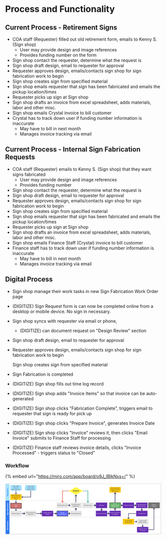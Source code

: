 # Process and Functionality

## Current Process - Retirement Signs

* COA staff (Requester) filled out old retirement form, emails to Kenny S. (Sign shop)
  * User may provide design and image references
  * Provides funding number on the form
* Sign shop contact the requester, determine what the request is
* Sign shop draft design, email to requester for approval
* Requester approves design, emails/contacts sign shop for sign fabrication work to begin
* Sign shop creates sign from specified material
* Sign shop emails requester that sign has been fabricated and emails the pickup location/times
* Requester picks up sign at Sign shop
* Sign shop drafts an invoice from excel spreadsheet, adds materials, labor and other misc.
* Sign shop emails Crystal invoice to bill customer
* Crystal has to track down user if funding number information is inaccurate
  * May have to bill in next month
  * Manages invoice tracking via email

## Current Process - Internal Sign Fabrication Requests

* COA staff (Requester) emails to Kenny S. (Sign shop) that they want signs fabricated
  * User may provide design and image references
  * Provides funding number&#x20;
* Sign shop contact the requester, determine what the request is
* Sign shop draft design, email to requester for approval
* Requester approves design, emails/contacts sign shop for sign fabrication work to begin
* Sign shop creates sign from specified material
* Sign shop emails requester that sign has been fabricated and emails the pickup location/times
* Requester picks up sign at Sign shop
* Sign shop drafts an invoice from excel spreadsheet, adds materials, labor and other misc.
* Sign shop emails Finance Staff (Crystal) invoice to bill customer
* Finance staff has to track down user if funding number information is inaccurate
  * May have to bill in next month
  * Manages invoice tracking via email

## Digital Process

* Sign shop manage their work tasks in new Sign Fabrication Work Order page
* (DIGITIZE) Sign Request form is can now be completed online from a desktop or mobile device. No sign in necessary.&#x20;
* Sign shop syncs with requester via email or phone,&#x20;
  * (DIGITIZE) can document request on "Design Review" section
* Sign shop draft design, email to requester for approval
*   Requester approves design, emails/contacts sign shop for sign fabrication work to begin

    Sign shop creates sign from specified material
* Sign Fabrication is completed
* (DIGITIZE) Sign shop fills out time log record
* (DIGITIZE) Sign shop adds "Invoice Items" so that invoice can be auto-generated
* (DIGITIZE) Sign shop clicks "Fabrication Complete", triggers email to requester that sign is ready for pick up
* (DIGITIZE) Sign shop clicks "Prepare Invoice", generates Invoice Date
* (DIGITIZE) Sign shop clicks "Invoice" reviews it, then clicks "Email Invoice" submits to Finance Staff for processing
* (DIGITIZE) Finance staff reviews invoice details, clicks "Invoice Processed" - triggers status to "Closed"

### Workflow

{% embed url="https://miro.com/app/board/o9J_lBIkNxs=/" %}

![](<../../../.gitbook/assets/image (158).png>)
